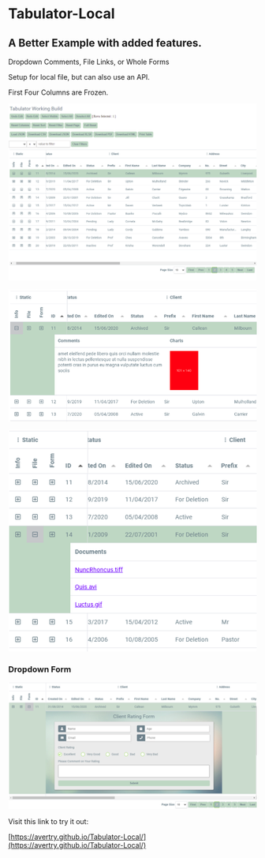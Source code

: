 # Tabulator-Local

## A Better Example with added features.

Dropdown Comments, File Links, or Whole Forms

Setup for local file, but can also use an API.

First Four Columns are Frozen.

![](image/README/1618750683468.png)

![](image/README/1618750713649.png)

![](image/README/1618750752225.png)

### Dropdown Form

![](image/README/1618750797944.png)

Visit this link to try it out:

[https://avertry.github.io/Tabulator-Local/](https://avertry.github.io/Tabulator-Local/)
